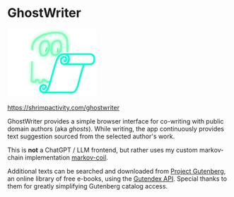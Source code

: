 # GhostWriter

![GhostWriter Logo](./client/src/assets/logo.png)

https://shrimpactivity.com/ghostwriter

GhostWriter provides a simple browser interface for co-writing with public domain authors (aka *ghosts*). While writing, the app continuously provides text suggestion sourced from the selected author's work. 

This is **not** a ChatGPT / LLM frontend, but rather uses my custom markov-chain implementation [markov-coil](https://github.com/shrimpactivity/markov-coil).

Additional texts can be searched and downloaded from [Project Gutenberg](https://www.gutenberg.org/), an online library of free e-books, using the [Gutendex API](https://gutendex.com/). Special thanks to them for greatly simplifying Gutenberg catalog access.